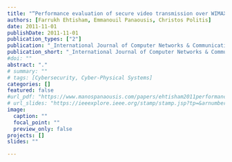 ```yaml
---
title: "“Performance evaluation of secure video transmission over WIMAX"
authors: [Farrukh Ehtisham, Emmanouil Panaousis, Christos Politis]
date: 2011-11-01
publishDate: 2011-11-01
publication_types: ["2"]
publication: "_International Journal of Computer Networks & Communications_ (November 2011)"
publication_short: "_International Journal of Computer Networks & Communications_"
#doi: ""
abstract: "."
# summary: ""
# tags: [Cybersecurity, Cyber-Physical Systems]
categories: []
featured: false
#url_pdf: "https://www.manospanaousis.com/papers/ehtisham2011performance.pdf"
# url_slides: "https://ieeexplore.ieee.org/stamp/stamp.jsp?tp=&arnumber=8894107"
image:
  caption: ""
  focal_point: ""
  preview_only: false
projects: []
slides: ""

---
```

